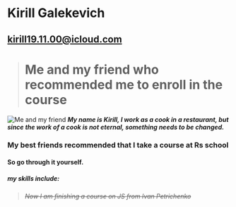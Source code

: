 # **Kirill Galekevich**
## kirill19.11.00@icloud.com
> # Me and my friend who recommended me to enroll in the course
![Me and my friend](https://i.imgur.com/rSoKXs7.jpg)
*__My name is Kirill, I work as a cook in a restaurant, but since the work of a cook is not eternal, something needs to be changed.__*
### My best friends recommended that I take a course at **Rs school**
#### So go through it yourself.
##### **my skills include:**
> ~~_Now I am finishing a course on JS from Ivan Petrichenko_~~